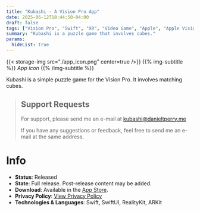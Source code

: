 ```yaml
---
title: "Kubashi - A Vision Pro App"
date: 2025-06-12T18:44:50-04:00
draft: false
tags: ["Vision Pro", "Swift", "XR", "Video Game", "Apple", "Apple Vision"]
summary: "Kubashi is a puzzle game that involves cubes."
params:
  hideList: true
---
```


{{< storage-img src="./app_icon.png" center=true />}}
{{% img-subtitle %}}
*App icon*
{{% /img-subtitle %}}

Kubashi is a simple puzzle game for the Vision Pro. It involves matching cubes.

> ## Support Requests
>
> For support, please send me an e-mail at <a href="mailto:kubashi@danieltperry.me?subject=Kubashi Support">kubashi\@danieltperry.me</a>
> 
> If you have any suggestions or feedback, feel free to send me an e-mail at the same address.

# Info
* **Status**: Released
* **State**: Full release. Post-release content may be added.
* **Download**: Available in the [App Store](https://apps.apple.com/us/app/kubashi/id6743453845).
* **Privacy Policy**: [View Privacy Policy](./privacy)
* **Technologies & Languages**: Swift, SwiftUI, RealityKit, ARKit